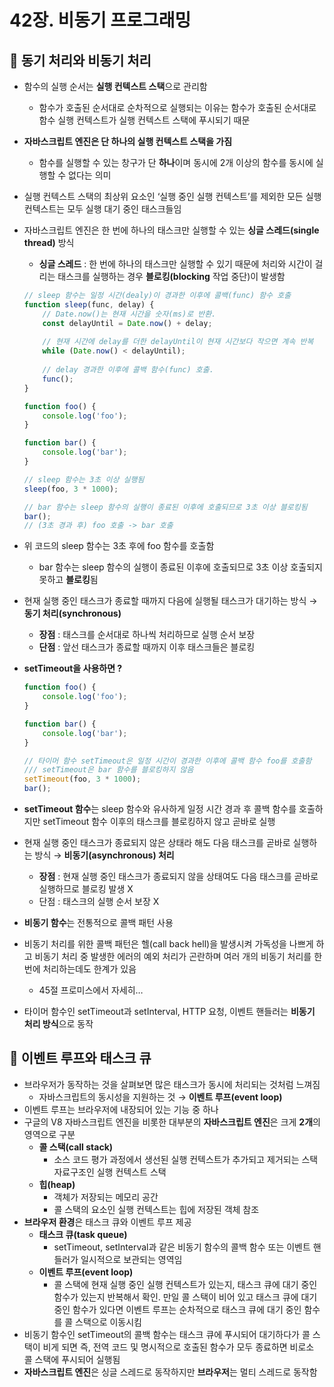 # 42장. 비동기 프로그래밍

## 📌 동기 처리와 비동기 처리

- 함수의 실행 순서는 **실행 컨텍스트 스택**으로 관리함
    - 함수가 호출된 순서대로 순차적으로 실행되는 이유는 함수가 호출된 순서대로 함수 실행 컨텍스트가 실행 컨텍스트 스택에 푸시되기 때문
- **자바스크립트 엔진은 단 하나의 실행 컨텍스트 스택을 가짐**
    - 함수를 실행할 수 있는 창구가 단 **하나**이며 동시에 2개 이상의 함수를 동시에 실행할 수 없다는 의미
- 실행 컨텍스트 스택의 최상위 요소인 ‘실행 중인 실행 컨텍스트’를 제외한 모든 실행 컨텍스트는 모두 실행 대기 중인 태스크들임
- 자바스크립트 엔진은 한 번에 하나의 태스크만 실행할 수 있는 **싱글 스레드(single thread)** 방식
    - **싱글 스레드** :  한 번에 하나의 태스크만 실행할 수 있기 때문에 처리와 시간이 걸리는 태스크를 실행하는 경우 **블로킹(blocking** 작업 중단)이 발생함
    
    ```jsx
    // sleep 함수는 일정 시간(dealy)이 경과한 이후에 콜백(func) 함수 호출
    function sleep(func, delay) {
    	// Date.now()는 현재 시간을 숫자(ms)로 반환.
    	const delayUntil = Date.now() + delay;
    	
    	// 현재 시간에 delay를 더한 delayUntil이 현재 시간보다 작으면 계속 반복
    	while (Date.now() < delayUntil);
    	
    	// delay 경과한 이후에 콜백 함수(func) 호출.
    	func();
    }
    
    function foo() {
    	console.log('foo');
    }
    
    function bar() {
    	console.log('bar');
    }
    
    // sleep 함수는 3초 이상 실행됨
    sleep(foo, 3 * 1000);
    
    // bar 함수는 sleep 함수의 실행이 종료된 이후에 호출되므로 3초 이상 블로킹됨
    bar();
    // (3초 경과 후) foo 호출 -> bar 호출
    ```
    
- 위 코드의 sleep 함수는 3초 후에 foo 함수를 호출함
    - bar 함수는 sleep 함수의 실행이 종료된 이후에 호출되므로 3초 이상 호출되지 못하고 **블로킹**됨
- 현재 실행 중인 태스크가 종료할 때까지 다음에 실행될 태스크가 대기하는 방식 → **동기 처리(synchronous)**
    - **장점** : 태스크를 순서대로 하나씩 처리하므로 실행 순서 보장
    - **단점** : 앞선 태스크가 종료할 때까지 이후 태스크들은 블로킹
- **setTimeout을 사용하면 ?**
    
    ```jsx
    function foo() {
    	console.log('foo');
    }
    
    function bar() {
    	console.log('bar');
    }
    
    // 타이머 함수 setTimeout은 일정 시간이 경과한 이후에 콜백 함수 foo를 호출함
    /// setTimeout은 bar 함수를 블로킹하지 않음
    setTimeout(foo, 3 * 1000);
    bar();
    ```
    
- **setTimeout 함수**는 sleep 함수와 유사하게 일정 시간 경과 후 콜백 함수를 호출하지만 setTimeout 함수 이후의 태스크를 블로킹하지 않고 곧바로 실행
- 현재 실행 중인 태스크가 종료되지 않은 상태라 해도 다음 태스크를 곧바로 실행하는 방식 → **비동기(asynchronous) 처리**
    - **장점** : 현재 실행 중인 태스크가 종료되지 않을 상태여도 다음 태스크를 곧바로 실행하므로 블로킹 발생 X
    - 단점 : 태스크의 실행 순서 보장 X
- **비동기 함수**는 전통적으로 콜백 패턴 사용
- 비동기 처리를 위한 콜백 패턴은 헬(call back hell)을 발생시켜 가독성을 나쁘게 하고 비동기 처리 중 발생한 에러의 예외 처리가 곤란하며 여러 개의 비동기 처리를 한 번에 처리하는데도 한계가 있음
    - 45절 프로미스에서 자세히…
- 타이머 함수인 setTimeout과 setInterval, HTTP 요청, 이벤트 핸들러는 **비동기 처리 방식**으로 동작

## 📌 이벤트 루프와 태스크 큐

- 브라우저가 동작하는 것을 살펴보면 많은 태스크가 동시에 처리되는 것처럼 느껴짐
    - 자바스크립트의 동시성을 지원하는 것 → **이벤트 루프(event loop)**
- 이벤트 루프는 브라우저에 내장되어 있는 기능 중 하나
- 구글의 V8 자바스크립트 엔진을 비롯한 대부분의 **자바스크립트 엔진**은 크게 **2개**의 영역으로 구분
    - **콜 스택(call stack)**
        - 소스 코드 평가 과정에서 생선된 실행 컨텍스트가 추가되고 제거되는 스택 자료구조인 실행 컨텍스트 스택
    - **힙(heap)**
        - 객체가 저장되는 메모리 공간
        - 콜 스택의 요소인 실행 컨텍스트는 힙에 저장된 객체 참조
- **브라우저 환경**은 태스크 큐와 이벤트 루프 제공
    - **태스크 큐(task queue)**
        - setTimeout, setInterval과 같은 비동기 함수의 콜백 함수 또는 이벤트 핸들러가 일시적으로 보관되는 영역임
    - **이벤트 루프(event loop)**
        - 콜 스택에 현재 실행 중인 실행 컨텍스트가 있는지, 태스크 큐에 대기 중인 함수가 있는지 반복해서 확인. 만일 콜 스택이 비어 있고 태스크 큐에 대기 중인 함수가 있다면 이벤트 루프는 순차적으로 태스크 큐에 대기 중인 함수를 콜 스택으로 이동시킴
- 비동기 함수인 setTimeout의 콜백 함수는 태스크 큐에 푸시되어 대기하다가 콜 스택이 비게 되면 즉, 전역 코드 및 명시적으로 호출된 함수가 모두 종료하면 비로소 콜 스택에 푸시되어 실행됨
- **자바스크립트 엔진**은 싱글 스레드로 동작하지만 **브라우저**는 멀티 스레드로 동작함

